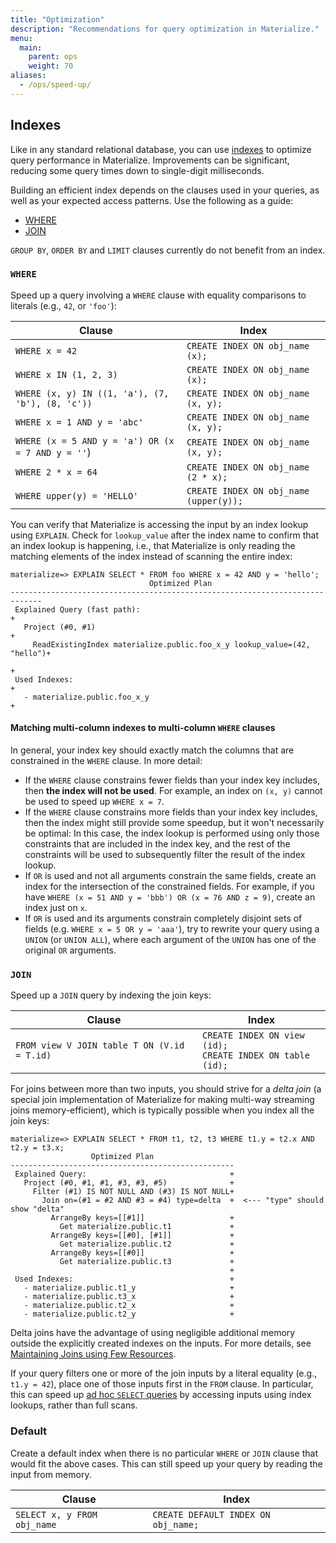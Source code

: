 ```yaml
---
title: "Optimization"
description: "Recommendations for query optimization in Materialize."
menu:
  main:
    parent: ops
    weight: 70
aliases:
  - /ops/speed-up/
---
```


## Indexes

Like in any standard relational database, you can use [indexes](/overview/key-concepts/#indexes) to optimize query performance in Materialize. Improvements can be significant, reducing some query times down to single-digit milliseconds.

Building an efficient index depends on the clauses used in your queries, as well as your expected access patterns. Use the following as a guide:

* [WHERE](#where)
* [JOIN](#join)

`GROUP BY`, `ORDER BY` and `LIMIT` clauses currently do not benefit from an index.

### `WHERE`
Speed up a query involving a `WHERE` clause with equality comparisons to literals (e.g., `42`, or `'foo'`):

| Clause                                            | Index                                    |
|---------------------------------------------------|------------------------------------------|
| `WHERE x = 42`                                    | `CREATE INDEX ON obj_name (x);`        |
| `WHERE x IN (1, 2, 3)`                            | `CREATE INDEX ON obj_name (x);`        |
| `WHERE (x, y) IN ((1, 'a'), (7, 'b'), (8, 'c'))`  | `CREATE INDEX ON obj_name (x, y);`     |
| `WHERE x = 1 AND y = 'abc'`                       | `CREATE INDEX ON obj_name (x, y);`     |
| `WHERE (x = 5 AND y = 'a') OR (x = 7 AND y = ''`) | `CREATE INDEX ON obj_name (x, y);`     |
| `WHERE 2 * x = 64`                                | `CREATE INDEX ON obj_name (2 * x);`    |
| `WHERE upper(y) = 'HELLO'`                        | `CREATE INDEX ON obj_name (upper(y));` |

You can verify that Materialize is accessing the input by an index lookup using `EXPLAIN`. Check for `lookup_value` after the index name to confirm that an index lookup is happening, i.e., that Materialize is only reading the matching elements of the index instead of scanning the entire index:
```
materialize=> EXPLAIN SELECT * FROM foo WHERE x = 42 AND y = 'hello';
                               Optimized Plan
-----------------------------------------------------------------------------
 Explained Query (fast path):                                               +
   Project (#0, #1)                                                         +
     ReadExistingIndex materialize.public.foo_x_y lookup_value=(42, "hello")+
                                                                            +
 Used Indexes:                                                              +
   - materialize.public.foo_x_y                                             +
```

#### Matching multi-column indexes to multi-column `WHERE` clauses

In general, your index key should exactly match the columns that are constrained in the `WHERE` clause. In more detail:
- If the `WHERE` clause constrains fewer fields than your index key includes, then **the index will not be used**. For example, an index on `(x, y)` cannot be used to speed up `WHERE x = 7`.
- If the `WHERE` clause constrains more fields than your index key includes, then the index might still provide some speedup, but it won't necessarily be optimal: In this case, the index lookup is performed using only those constraints that are included in the index key, and the rest of the constraints will be used to subsequently filter the result of the index lookup.
- If `OR` is used and not all arguments constrain the same fields, create an index for the intersection of the constrained fields. For example, if you have `WHERE (x = 51 AND y = 'bbb') OR (x = 76 AND z = 9)`, create an index just on `x`.
- If `OR` is used and its arguments constrain completely disjoint sets of fields (e.g. `WHERE x = 5 OR y = 'aaa'`), try to rewrite your query using a `UNION` (or `UNION ALL`), where each argument of the `UNION` has one of the original `OR` arguments.

### `JOIN`
Speed up a `JOIN` query by indexing the join keys:

Clause                                      | Index                                                                       |
--------------------------------------------|-----------------------------------------------------------------------------|
`FROM view V JOIN table T ON (V.id = T.id)` | `CREATE INDEX ON view (id);` <br /> `CREATE INDEX ON table (id);`           |

For joins between more than two inputs, you should strive for a *delta join* (a special join implementation of Materialize for making multi-way streaming joins memory-efficient), which is typically possible when you index all the join keys:
```
materialize=> EXPLAIN SELECT * FROM t1, t2, t3 WHERE t1.y = t2.x AND t2.y = t3.x;
                  Optimized Plan
--------------------------------------------------
 Explained Query:                                +
   Project (#0, #1, #1, #3, #3, #5)              +
     Filter (#1) IS NOT NULL AND (#3) IS NOT NULL+
       Join on=(#1 = #2 AND #3 = #4) type=delta  +  <--- "type" should show "delta"
         ArrangeBy keys=[[#1]]                   +
           Get materialize.public.t1             +
         ArrangeBy keys=[[#0], [#1]]             +
           Get materialize.public.t2             +
         ArrangeBy keys=[[#0]]                   +
           Get materialize.public.t3             +
                                                 +
 Used Indexes:                                   +
   - materialize.public.t1_y                     +
   - materialize.public.t3_x                     +
   - materialize.public.t2_x                     +
   - materialize.public.t2_y                     +
```
Delta joins have the advantage of using negligible additional memory outside the explicitly created indexes on the inputs. For more details, see [Maintaining Joins using Few Resources](https://materialize.com/blog/maintaining-joins-using-few-resources).

If your query filters one or more of the join inputs by a literal equality (e.g., `t1.y = 42`), place one of those inputs first in the `FROM` clause. In particular, this can speed up [ad hoc `SELECT` queries](/sql/select/#ad-hoc-queries) by accessing inputs using index lookups, rather than full scans.

### Default

Create a default index when there is no particular `WHERE` or `JOIN` clause that would fit the above cases. This can still speed up your query by reading the input from memory.

Clause                                               | Index                               |
-----------------------------------------------------|-------------------------------------|
`SELECT x, y FROM obj_name`                          | `CREATE DEFAULT INDEX ON obj_name;` |
